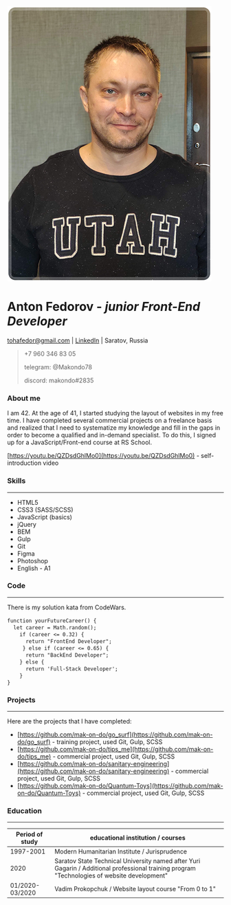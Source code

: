 ![my foto](my_foto_small.png)
# Anton Fedorov - ***junior Front-End Developer*** 
tohafedor@gmail.com | [LinkedIn](https://www.linkedin.com/in/antonfedorovsrt) | Saratov, Russia

>+7 960 346 83 05
>
>telegram: @Makondo78
>
>discord: makondo#2835

### About me
I am 42. At the age of 41, I started studying the layout of websites in my free time. I have completed several commercial projects on a freelance basis and realized that I need to systematize my knowledge and fill in the gaps in order to become a qualified and in-demand specialist. To do this, I signed up for a JavaScript/Front-end course at RS School.

[https://youtu.be/QZDsdGhlMo0](https://youtu.be/QZDsdGhlMo0) - self-introduction video
### Skills
---
* HTML5
* CSS3 (SASS/SCSS)
* JavaScript (basics)
* jQuery
* BEM
* Gulp
* Git
* Figma
* Photoshop
* English - A1

### Code
---
There is my solution kata from CodeWars.
```
function yourFutureCareer() {
  let career = Math.random();
    if (career <= 0.32) {
      return "FrontEnd Developer";
     } else if (career <= 0.65) {
      return "BackEnd Developer";
    } else {
      return 'Full-Stack Developer';
    }
}
```

### Projects
---
Here are the projects that I have completed:
* [https://github.com/mak-on-do/go_surf](https://github.com/mak-on-do/go_surf) - training project, used Git, Gulp, SCSS
* [https://github.com/mak-on-do/tips_me](https://github.com/mak-on-do/tips_me) - commercial project, used Git, Gulp, SCSS
* [https://github.com/mak-on-do/sanitary-engineering](https://github.com/mak-on-do/sanitary-engineering) - commercial project, used Git, Gulp, SCSS
* [https://github.com/mak-on-do/Quantum-Toys](https://github.com/mak-on-do/Quantum-Toys) - commercial project, used Git, Gulp, SCSS

### Education
---
| Period of study | educational institution / courses |
| --------------- | --------------------------------- |
| 1997-2001 | Modern Humanitarian Institute / Jurisprudence |
| 2020 | Saratov State Technical University named after Yuri Gagarin / Additional professional training program "Technologies of website development" |
| 01/2020-03/2020 | Vadim Prokopchuk / Website layout course "From 0 to 1" |